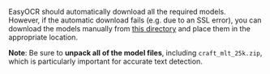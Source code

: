 EasyOCR should automatically download all the required models.  
However, if the automatic download fails (e.g. due to an SSL error), you can download the models manually from [this directory](#) and place them in the appropriate location.

**Note**: Be sure to **unpack all of the model files**, including `craft_mlt_25k.zip`, which is particularly important for accurate text detection.
